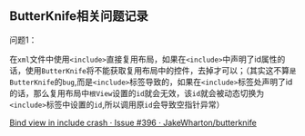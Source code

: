 ## ButterKnife相关问题记录

问题1：

在`xml`文件中使用`<include>`直接复用布局，如果在`<include>`中声明了id属性的话，使用`ButterKnife`将不能获取复用布局中的控件，去掉才可以；（其实这不算`是ButterKnife`的`bug`,而是`<include>`标签导致的，如果在`<include>`标签处声明了id的话，那么复用布局中`根View`设置的`id`就会无效，该`id`就会被动态切换为`<include>`标签中设置的`id`,所以调用原`id`会导致空指针异常）

[Bind view in include crash · Issue \#396 · JakeWharton/butterknife](https://github.com/JakeWharton/butterknife/issues/396)